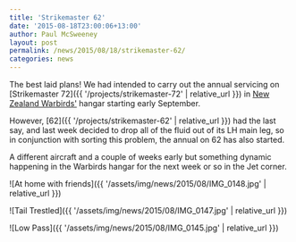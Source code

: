```yaml
---
title: 'Strikemaster 62'
date: '2015-08-18T23:00:06+13:00'
author: Paul McSweeney
layout: post
permalink: /news/2015/08/18/strikemaster-62/
categories: news
---
```


The best laid plans! We had intended to carry out the annual servicing on [Strikemaster 72]({{ '/projects/strikemaster-72' | relative_url }}) in [New Zealand Warbirds'](https://nzwarbirds.org.nz/) hangar starting early September.

However, [62]({{ '/projects/strikemaster-62' | relative_url }}) had the last say, and last week decided to drop all of the fluid out of its LH main leg, so in conjunction with sorting this problem, the annual on 62 has also started. 

A different aircraft and a couple of weeks early but something dynamic happening in the Warbirds hangar for the next week or so in the Jet corner.

![At home with friends]({{ '/assets/img/news/2015/08/IMG_0148.jpg' | relative_url }})

![Tail Trestled]({{ '/assets/img/news/2015/08/IMG_0147.jpg' | relative_url }})

![Low Pass]({{ '/assets/img/news/2015/08/IMG_0145.jpg' | relative_url }})
